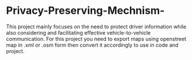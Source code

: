 # Privacy-Preserving-Mechnism-
This project mainly focuses on the need to protect driver information while also considering and facilitating effective vehicle-to-vehicle communication.
For this project you need to export maps using openstreet map in .xml or .osm form then convert it accordingly to use in code and project.
